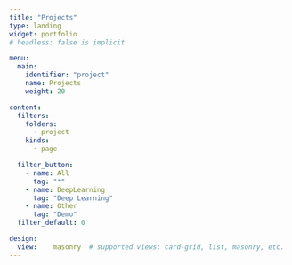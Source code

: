 ```yaml
---
title: "Projects"
type: landing
widget: portfolio
# headless: false is implicit

menu:
  main:
    identifier: "project"
    name: Projects
    weight: 20

content:
  filters:
    folders:
      - project
    kinds:
      - page

  filter_button:
    - name: All
      tag: "*"
    - name: DeepLearning
      tag: "Deep Learning"
    - name: Other
      tag: "Demo"
  filter_default: 0

design:
  view:    masonry  # supported views: card-grid, list, masonry, etc.
---
```


